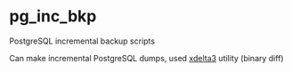 # pg_inc_bkp
PostgreSQL incremental backup scripts

Can make incremental PostgreSQL dumps, used [xdelta3](https://en.wikipedia.org/wiki/Xdelta) utility (binary diff)

